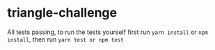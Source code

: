# triangle-challenge
All tests passing, to run the tests yourself first run `yarn install` or `npm install`, then run `yarn test or npm test`

